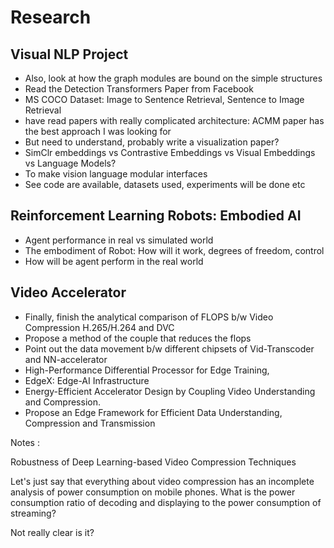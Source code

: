 # Research

## Visual NLP Project

* Also, look at how the graph modules are bound on the simple structures&#x20;
* Read the Detection Transformers Paper from Facebook
* MS COCO Dataset: Image to Sentence Retrieval, Sentence to Image Retrieval&#x20;
* have read papers with really complicated architecture: ACMM paper has the best approach I was looking for&#x20;
* But need to understand, probably write a visualization paper?
* SimClr embeddings vs Contrastive Embeddings vs Visual Embeddings vs  Language Models?
* To make vision language modular interfaces
* See code are available,  datasets used,  experiments will be done etc

## Reinforcement Learning Robots: Embodied AI

* Agent performance in real vs simulated world
* The embodiment of Robot: How will it work, degrees of freedom, control
* How will be agent perform in the real world

## Video Accelerator

* Finally, finish the analytical comparison of FLOPS b/w Video Compression H.265/H.264 and DVC&#x20;
* Propose a method of the couple that reduces the flops&#x20;
* Point out the data movement b/w different chipsets of Vid-Transcoder and NN-accelerator
* High-Performance Differential Processor for Edge Training,
* EdgeX: Edge-AI Infrastructure
* Energy-Efficient  Accelerator Design by Coupling  Video  Understanding and Compression.&#x20;
* Propose  an  Edge  Framework  for Efficient Data Understanding, Compression and Transmission

Notes :

Robustness of Deep Learning-based Video Compression Techniques

Let's just say that everything about video compression has an incomplete analysis of power consumption on mobile phones. What is the power consumption ratio of decoding and displaying to the power consumption of streaming?

Not really clear is it?
